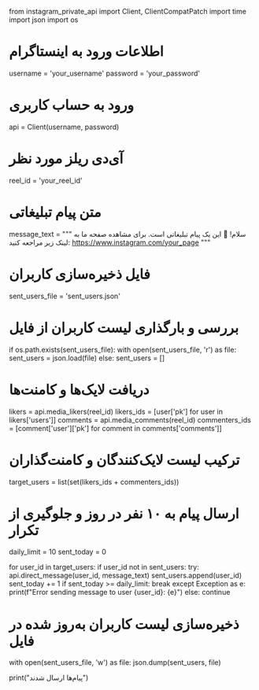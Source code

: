 from instagram_private_api import Client, ClientCompatPatch
import time
import json
import os

# اطلاعات ورود به اینستاگرام
username = 'your_username'
password = 'your_password'

# ورود به حساب کاربری
api = Client(username, password)

# آی‌دی ریلز مورد نظر
reel_id = 'your_reel_id'

# متن پیام تبلیغاتی
message_text = """
سلام! 🌟
این یک پیام تبلیغاتی است.
برای مشاهده صفحه ما به لینک زیر مراجعه کنید:
https://www.instagram.com/your_page
"""

# فایل ذخیره‌سازی کاربران
sent_users_file = 'sent_users.json'

# بررسی و بارگذاری لیست کاربران از فایل
if os.path.exists(sent_users_file):
    with open(sent_users_file, 'r') as file:
        sent_users = json.load(file)
else:
    sent_users = []

# دریافت لایک‌ها و کامنت‌ها
likers = api.media_likers(reel_id)
likers_ids = [user['pk'] for user in likers['users']]
comments = api.media_comments(reel_id)
commenters_ids = [comment['user']['pk'] for comment in comments['comments']]

# ترکیب لیست لایک‌کنندگان و کامنت‌گذاران
target_users = list(set(likers_ids + commenters_ids))

# ارسال پیام به ۱۰ نفر در روز و جلوگیری از تکرار
daily_limit = 10
sent_today = 0

for user_id in target_users:
    if user_id not in sent_users:
        try:
            api.direct_message(user_id, message_text)
            sent_users.append(user_id)
            sent_today += 1
            if sent_today >= daily_limit:
                break
        except Exception as e:
            print(f"Error sending message to user {user_id}: {e}")
    else:
        continue

# ذخیره‌سازی لیست کاربران به‌روز شده در فایل
with open(sent_users_file, 'w') as file:
    json.dump(sent_users, file)

print("پیام‌ها ارسال شدند")
